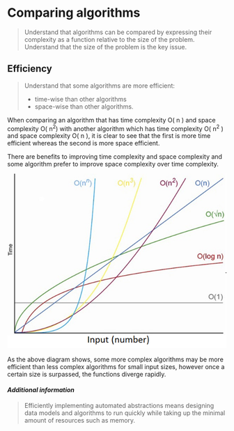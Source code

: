 # Comparing algorithms

> Understand that algorithms can be compared by
> expressing their complexity as a function relative
> to the size of the problem. Understand that the
> size of the problem is the key issue.


## Efficiency
> Understand that some algorithms are more
> efficient:
> * time-wise than other algorithms
> * space-wise than other algorithms.

When comparing an algorithm that has time complexity O( n ) and space complexity O( n<sup>2</sup>) with another algorithm which has time complexity O( n<sup>2</sup> ) and space complexity O( n ), it is clear to see that the first is more time efficient whereas the second is more space efficient.

There are benefits to improving time complexity and space complexity and some algorithm prefer to improve space complexity over time complexity.

![](resources/growth-of-function.png)

As the above diagram shows, some more complex algorithms may be more efficient than less complex algorithms for small input sizes, however once a certain size is surpassed, the functions diverge rapidly.

#### *Additional information*

> Efficiently implementing automated abstractions
> means designing data models and algorithms to
> run quickly while taking up the minimal amount of
> resources such as memory.
